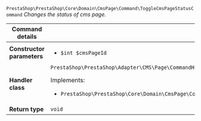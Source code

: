 `PrestaShop\PrestaShop\Core\Domain\CmsPage\Command\ToggleCmsPageStatusCommand`
_Changes the status of cms page._

| Command details            |    |
| -------------------------- | -- |
| **Constructor parameters** | <ul> <li>`$int $cmsPageId`</li> </ul> |
| **Handler class**          | `PrestaShop\PrestaShop\Adapter\CMS\Page\CommandHandler\ToggleCmsPageStatusHandler`  <p> Implements: </p> <ul>  <li>`PrestaShop\PrestaShop\Core\Domain\CmsPage\CommandHandler\ToggleCmsPageStatusHandlerInterface`</li>  |
| **Return type** |  `void`  |
